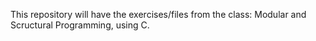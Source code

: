This repository will have the exercises/files from the class: Modular and Scructural Programming, using C.

